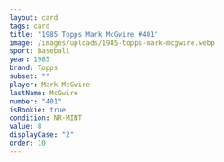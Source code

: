 ```yaml
---
layout: card
tags: card
title: "1985 Topps Mark McGwire #401"
image: /images/uploads/1985-topps-mark-mcgwire.webp
sport: Baseball
year: 1985
brand: Topps
subset: ""
player: Mark McGwire
lastName: McGwire
number: "401"
isRookie: true
condition: NR-MINT
value: 8
displayCase: "2"
order: 10
---
```

